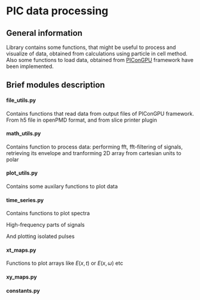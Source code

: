# PIC data processing
## General information
Library contains some functions, that might be useful to process and visualize of data, obtained from calculations using particle in cell method. Also some functions to load data, obtained from [PIConGPU](https://github.com/ComputationalRadiationPhysics/picongpu/tree/0.6.0) framework have been implemented.
## Brief modules description
#### file_utils.py
Contains functions that read data from output files of PIConGPU framework. From h5 file in openPMD format, and from slice printer plugin
#### math_utils.py
Contains function to process data: performing fft, fft-filtering of signals, retrieving its envelope and tranforming 2D array from cartesian units to polar
#### plot_utils.py
Contains some auxilary functions to plot data
#### time_series.py
Contains functions to plot spectra

High-frequency parts of signals

And plotting isolated pulses 
#### xt_maps.py
Functions to plot arrays like $E(x,t)$ or $E(x,\omega)$ etc
#### xy_maps.py
#### constants.py
